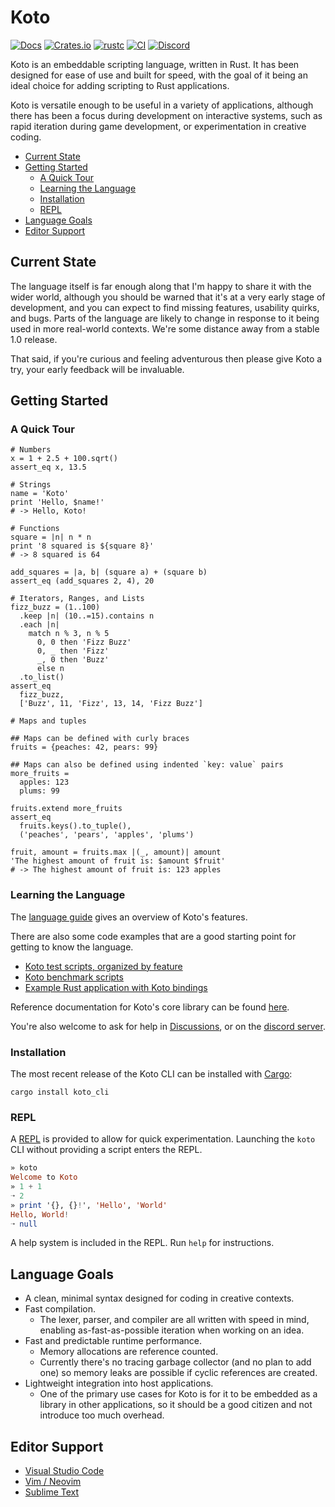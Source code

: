 # Koto

[![Docs](https://img.shields.io/docsrs/koto)][docs]
[![Crates.io](https://img.shields.io/crates/v/koto.svg)][crates]
[![rustc](https://img.shields.io/badge/rust-1.58.1%2B-blue.svg)](https://img.shields.io/badge/rust-1.58.1%2B-blue.svg)
[![CI](https://github.com/koto-lang/koto/workflows/CI/badge.svg)][ci]
[![Discord](https://img.shields.io/discord/894599423970136167?logo=discord)][discord]

Koto is an embeddable scripting language, written in Rust. It has been designed
for ease of use and built for speed, with the goal of it being an ideal choice
for adding scripting to Rust applications.

Koto is versatile enough to be useful in a variety of applications, although
there has been a focus during development on interactive systems, such as rapid
iteration during game development, or experimentation in creative coding.

- [Current State](#current-state)
- [Getting Started](#getting-started)
  - [A Quick Tour](#a-quick-tour)
  - [Learning the Language](#learning-the-language)
  - [Installation](#installation)
  - [REPL](#repl)
- [Language Goals](#language-goals)
- [Editor Support](#editor-support)

## Current State

The language itself is far enough along that I'm happy to share it with the
wider world, although you should be warned that it's at a very early stage of
development, and you can expect to find missing features, usability quirks, and
bugs. Parts of the language are likely to change in response to it being used in
more real-world contexts. We're some distance away from a stable 1.0 release.

That said, if you're curious and feeling adventurous then please give Koto
a try, your early feedback will be invaluable.

## Getting Started

### A Quick Tour

```coffee,skip_check
# Numbers
x = 1 + 2.5 + 100.sqrt()
assert_eq x, 13.5

# Strings
name = 'Koto'
print 'Hello, $name!'
# -> Hello, Koto!

# Functions
square = |n| n * n
print '8 squared is ${square 8}'
# -> 8 squared is 64

add_squares = |a, b| (square a) + (square b)
assert_eq (add_squares 2, 4), 20

# Iterators, Ranges, and Lists
fizz_buzz = (1..100)
  .keep |n| (10..=15).contains n
  .each |n|
    match n % 3, n % 5
      0, 0 then 'Fizz Buzz'
      0, _ then 'Fizz'
      _, 0 then 'Buzz'
      else n
  .to_list()
assert_eq
  fizz_buzz,
  ['Buzz', 11, 'Fizz', 13, 14, 'Fizz Buzz']

# Maps and tuples

## Maps can be defined with curly braces
fruits = {peaches: 42, pears: 99}

## Maps can also be defined using indented `key: value` pairs
more_fruits = 
  apples: 123
  plums: 99

fruits.extend more_fruits
assert_eq
  fruits.keys().to_tuple(),
  ('peaches', 'pears', 'apples', 'plums')

fruit, amount = fruits.max |(_, amount)| amount
'The highest amount of fruit is: $amount $fruit'
# -> The highest amount of fruit is: 123 apples
```

### Learning the Language

The [language guide](docs/language/_index.md) gives an overview of Koto's
features.

There are also some code examples that are a good starting point for getting to 
know the language.

- [Koto test scripts, organized by feature](./koto/tests/)
- [Koto benchmark scripts](./koto/benches/)
- [Example Rust application with Koto bindings](./examples/poetry/)

Reference documentation for Koto's core library can be found
[here](./docs/core_lib/).

You're also welcome to ask for help in [Discussions][discussions],
or on the [discord server][discord].

### Installation

The most recent release of the Koto CLI can be installed with
[Cargo](https://rustup.rs):

```
cargo install koto_cli
```

### REPL

A [REPL][repl] is provided to allow for quick experimentation.
Launching the `koto` CLI without providing a script enters the REPL.

```haskell
» koto
Welcome to Koto 
» 1 + 1
➝ 2
» print '{}, {}!', 'Hello', 'World'
Hello, World!
➝ null
```

A help system is included in the REPL.  Run `help` for instructions.

## Language Goals

- A clean, minimal syntax designed for coding in creative contexts.
- Fast compilation.
  - The lexer, parser, and compiler are all written with speed in mind,
    enabling as-fast-as-possible iteration when working on an idea.
- Fast and predictable runtime performance.
  - Memory allocations are reference counted.
  - Currently there's no tracing garbage collector (and no plan to add one)
    so memory leaks are possible if cyclic references are created.
- Lightweight integration into host applications.
  - One of the primary use cases for Koto is for it to be embedded as a library
    in other applications, so it should be a good citizen and not introduce too
    much overhead.

[ci]: https://github.com/koto-lang/koto/actions
[crates]: https://crates.io/crates/koto
[discord]: https://discord.gg/JeV8RuK4CT
[discussions]: https://github.com/koto-lang/koto/discussions
[docs]: https://docs.rs/koto
[repl]: https://en.wikipedia.org/wiki/Read–eval–print_loop

## Editor Support

- [Visual Studio Code](https://github.com/koto-lang/koto-vscode)
- [Vim / Neovim](https://github.com/koto-lang/koto.vim)
- [Sublime Text](https://github.com/koto-lang/koto-sublime)

